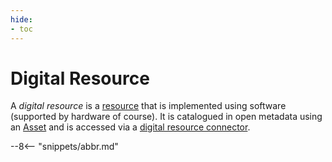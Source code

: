 ```yaml
---
hide:
- toc
---
```


<!-- SPDX-License-Identifier: CC-BY-4.0 -->
<!-- Copyright Contributors to the Egeria project. -->

# Digital Resource

A *digital resource* is a [resource](/concepts/resource) that is implemented using software (supported by hardware of course).  It is catalogued in open metadata using an [Asset](/concepts/asset) and is accessed via a [digital resource connector](/concepts/digital-resource-connector).

--8<-- "snippets/abbr.md"
